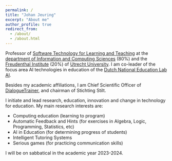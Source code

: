```yaml
---
permalink: /
title: "Johan Jeuring"
excerpt: "About me"
author_profile: true
redirect_from: 
  - /about/
  - /about.html
---
```


Professor of [Software Technology for Learning and Teaching](https://www.uu.nl/en/research/software/software-technology-for-learning-and-teaching) at the [department of Information and Computing Sciences](https://www.uu.nl/en/organisation/department-of-information-and-computing-sciences) (80%) and the [Freudenthal Institute](https://www.uu.nl/onderzoek/freudenthal-instituut) (20%) of [Utrecht University](https://www.uu.nl). I am co-leader of the focus area AI technologies in education of the [Dutch National Education Lab AI](https://www.ru.nl/en/nolai).

Besides my academic affiliations, I am Chief Scientific Officer of [DialogueTrainer](https://www.dialoguetrainer.com), and chairman of Stichting Stilt. 

I initiate and lead research, education, innovation and change in technology for education. My main research interests are: 
* Computing education (learning to program)
* Automatic Feedback and Hints (for exercises in Algebra, Logic, Programming, Statistics, etc)
* AI in Education (for determining progress of students)
* Intelligent Tutoring Systems 
* Serious games (for practicing communication skills)

I will be on sabbatical in the academic year 2023-2024.

